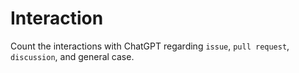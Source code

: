 # Interaction

Count the interactions with ChatGPT regarding `issue`, `pull request`, `discussion`, and general case.